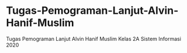# Tugas-Pemograman-Lanjut-Alvin-Hanif-Muslim
Tugas Pemograman Lanjut Alvin Hanif Muslim Kelas 2A Sistem Informasi 2020

